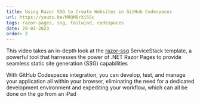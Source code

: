 ```yaml
---
title: Using Razor SSG to Create Websites in GitHub Codespaces
url: https://youtu.be/MRQMBrXi5Sc
tags: razor-pages, ssg, tailwind, codespaces
date: 29-03-2023
order: 2
---
```


This video takes an in-depth look at the [razor-ssg](https://razor-ssg.web-templates.io) ServiceStack template, a powerful tool that 
harnesses the power of .NET Razor Pages to provide seamless static site generation (SSG) capabilities 

With GitHub Codespaces integration, you can develop, test, and manage your application all within your browser, eliminating the need 
for a dedicated development environment and expediting your workflow, which can all be done on the go from an iPad
